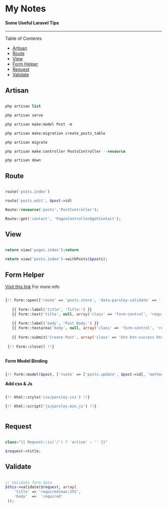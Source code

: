 # My Notes
#### Some Useful Laravel Tips

---

Table of Contents

* [Artisan](#artisan)
* [Route](#route)
* [View](#view)
* [Form Helper](#form-helper)
* [Request](#request)
* [Validate](#validate)



## Artisan

```php

php artisan list

php artisan serve

php artisan make:model Post -m

php artisan make:migration create_posts_table

php artisan migrate

php artisan make:controller PostsController --resource

php artisan down

```


## Route

```php

route('posts.index')

route('posts.edit', $post->id)

Route::resource('posts','PostController');

Route::get('contact', 'PagesController@getContact');

```

## View

```php

return view('pages.index');return

return view('posts.index')->withPosts($posts);

```

## Form Helper

[Visit this link](https://laravelcollective.com/) For more info

```php

{!! Form::open(['route' => 'posts.store', 'data-parsley-validate' => '']) !!}
      
   {{ Form::label('title', 'Title:') }}
   {{ Form::text('title', null, array('class' => 'form-control', 'required' => '', 'maxlength' => '255')) }}
      
   {{ Form::label('body', 'Post Body:') }}
   {{ Form::textarea('body', null, array('class' => 'form-control', 'required' => '')) }}
      
   {{ Form::submit('Create Post', array('class' => 'btn btn-success btn-lg btn-block', 'style' => 'margin-top: 20px;'))}}
    
 {!! Form::close() !!}
 
```

**Form Model Binding**

```php

{!! Form::model($post, ['route' => ['posts.update', $post->id], 'method' => 'PUT', 'data-parsley-validate' => '']) !!}

```

**Add css & Js**

```php

{!! Html::style('css/parsley.css') !!}

{!! Html::script('js/parsley.min.js') !!}



```

## Request

```php

class="{{ Request::is('/') ? 'active' : '' }}"

$request->title;

```

## Validate

```php

// Validate form data
$this->validate($request, array(
    'title' => 'required|max:255',
    'body'  =>  'required'
 ));

```
